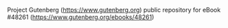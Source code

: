Project Gutenberg (https://www.gutenberg.org) public repository for eBook #48261 (https://www.gutenberg.org/ebooks/48261)
